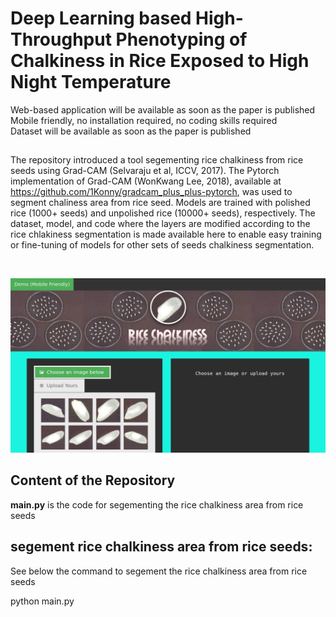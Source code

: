 # Deep Learning based High-Throughput Phenotyping of Chalkiness in Rice Exposed to High Night Temperature
Web-based application will be available as soon as the paper is published <br />
Mobile friendly, no installation required, no coding skills required <br />
Dataset will be available as soon as the paper is published <br />

##
The repository introduced a tool segementing rice chalkiness from rice seeds using Grad-CAM (Selvaraju et al, ICCV, 2017). The Pytorch implementation of Grad-CAM (WonKwang Lee, 2018), available at https://github.com/1Konny/gradcam_plus_plus-pytorch, was used to segment chaliness area from rice seed. Models are trained with polished rice (1000+ seeds) and unpolished rice (10000+ seeds), respectively.  The dataset, model, and code where the layers are modified according to the rice chlakiness segmentation is made available here to enable easy training or fine-tuning of models for other sets of seeds chalkiness segmentation. 
<br />

<br>
<p align="center">
<img src=assets/Screenshot.png>
</p>

## Content of the Repository
__main.py__ is the code for segementing the rice chalkiness area from rice seeds <br />

## segement rice chalkiness area from rice seeds:
See below the command to segement the rice chalkiness area from rice seeds <br />

python main.py






